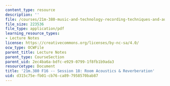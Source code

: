 ```yaml
---
content_type: resource
description: ''
file: /courses/21m-380-music-and-technology-recording-techniques-and-audio-production-fall-2016/d315c75efb01cb76ca897958570bab87_MIT21M_380F16_ses18_note.pdf
file_size: 223536
file_type: application/pdf
learning_resource_types:
- Lecture Notes
license: https://creativecommons.org/licenses/by-nc-sa/4.0/
ocw_type: OCWFile
parent_title: Lecture Notes
parent_type: CourseSection
parent_uid: 2ec4ba6a-bdfc-e929-0799-1f8fb1b9ada3
resourcetype: Document
title: '21m.380 F16 -- Session 18: Room Acoustics & Reverberation'
uid: d315c75e-fb01-cb76-ca89-7958570bab87
---
```

